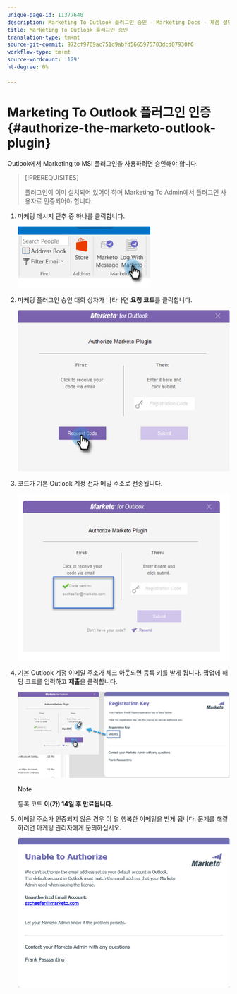 ```yaml
---
unique-page-id: 11377640
description: Marketing To Outlook 플러그인 승인 - Marketing Docs - 제품 설명서
title: Marketing To Outlook 플러그인 승인
translation-type: tm+mt
source-git-commit: 972cf9769ac751d9abfd5665975703dcd07930f0
workflow-type: tm+mt
source-wordcount: '129'
ht-degree: 0%

---
```



# Marketing To Outlook 플러그인 인증 {#authorize-the-marketo-outlook-plugin}

Outlook에서 Marketing to MSI 플러그인을 사용하려면 승인해야 합니다.

>[!PREREQUISITES]
>
>플러그인이 이미 설치되어 있어야 하며 Marketing To Admin에서 플러그인 사용자로 인증되어야 합니다.

1. 마케팅 메시지 단추 중 하나를 클릭합니다.

   ![](assets/image2016-8-24-16-3a4-3a28.png)

1. 마케팅 플러그인 승인 대화 상자가 나타나면 **요청 코드**&#x200B;를 클릭합니다.

   ![](assets/image2016-8-24-16-3a6-3a51.png)

1. 코드가 기본 Outlook 계정 전자 메일 주소로 전송됩니다.

   ![](assets/image2016-8-24-16-3a8-3a36.png)

1. 기본 Outlook 계정 이메일 주소가 체크 아웃되면 등록 키를 받게 됩니다. 팝업에 해당 코드를 입력하고 **제출**&#x200B;을 클릭합니다.

   ![](assets/image2016-8-24-16-3a12-3a48.png)

   >[!NOTE]
   >
   >등록 코드 **이(가) 14일 후 만료됩니다.**

1. 이메일 주소가 인증되지 않은 경우 이 덜 행복한 이메일을 받게 됩니다. 문제를 해결하려면 마케팅 관리자에게 문의하십시오.

   ![](assets/image2016-8-24-16-3a25-3a27.png)
